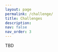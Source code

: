 ```yaml
---
layout: page
permalink: /challenge/
title: Challenges
description: 
nav: false
nav_order: 3
---
```


TBD

<!-- ### Two Open-Source Datasets 

Two open-source datasets are provided for this workshop. The first dataset focuses on extracting traffic language from HD maps to aid in traffic scenario comprehension through LLMs. The second dataset aims to categorize textbased driver commands to improve human-vehicle language understanding. While using the datasets is recommended, it is **not mandatory** for participation. Both datasets will be released on **Sep. 15th**. 

#### Dataset 1
TBD

#### Dataset 2
TBD -->

<!-- Two open-source datasets are provided for this workshop. The first dataset focuses on extracting traffic language from
HD maps to aid in traffic scenario comprehension through LLVMs. The second dataset aims to categorize textbased driver
commands to improve human-vehicle language understanding. While using the datasets is recommended, it is
**not mandatory** for participation.  -->

<!-- **❗Important Note: This challenge will use our soon-to-be-released MAPLM-QA v1.5 dataset on August 5th, which includes more and higher quality QA data. Please stay tuned!** -->

<!-- **❗ The MAPLM-QA v2.0 dataset has been released at [this link](https://huggingface.co/datasets/LLVM-AD/maplm_v2)**.


The challenge track is based on the **MAPLM-QA benchmark**, a subset of the MAPLM dataset designed for visual question answering in traffic scene understanding. Participants will develop innovative methods to accurately answer multi-choice questions about complex traffic scenes using high-resolution panoramic images and 2.5D bird's-eye view representations. Top-performing teams will be recognized with certificates and honorariums. Detailed information about the challenge can be found in the [MAPLM-QA v2.0 dataset](https://huggingface.co/datasets/LLVM-AD/maplm_v2).

**Please submit your results by filling out this [form](https://forms.office.com/r/mapGsGWQNf). This will allow us to update your results on the leaderboard. The deadline of the challenge is <span style="color:red">Jan 5th</span>.**


### Citation       
If the code, datasets, and research behind this workshop inspire you, please cite our work:      
```
@inproceedings{cao2024maplm,
  title={MAPLM: A Real-World Large-Scale Vision-Language Benchmark for Map and Traffic Scene Understanding},
  author={Cao, Xu and Zhou, Tong and Ma, Yunsheng and Ye, Wenqian and Cui, Can and Tang, Kun and Cao, Zhipeng and Liang, Kaizhao and Wang, Ziran and Rehg, James M and others},
  booktitle={Proceedings of the IEEE/CVF Conference on Computer Vision and Pattern Recognition (CVPR)},
  pages={21819--21830},
  year={2024}
}
``` -->
